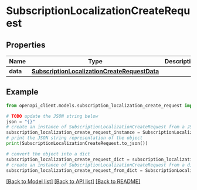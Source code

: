 # SubscriptionLocalizationCreateRequest


## Properties

Name | Type | Description | Notes
------------ | ------------- | ------------- | -------------
**data** | [**SubscriptionLocalizationCreateRequestData**](SubscriptionLocalizationCreateRequestData.md) |  | 

## Example

```python
from openapi_client.models.subscription_localization_create_request import SubscriptionLocalizationCreateRequest

# TODO update the JSON string below
json = "{}"
# create an instance of SubscriptionLocalizationCreateRequest from a JSON string
subscription_localization_create_request_instance = SubscriptionLocalizationCreateRequest.from_json(json)
# print the JSON string representation of the object
print(SubscriptionLocalizationCreateRequest.to_json())

# convert the object into a dict
subscription_localization_create_request_dict = subscription_localization_create_request_instance.to_dict()
# create an instance of SubscriptionLocalizationCreateRequest from a dict
subscription_localization_create_request_from_dict = SubscriptionLocalizationCreateRequest.from_dict(subscription_localization_create_request_dict)
```
[[Back to Model list]](../README.md#documentation-for-models) [[Back to API list]](../README.md#documentation-for-api-endpoints) [[Back to README]](../README.md)


